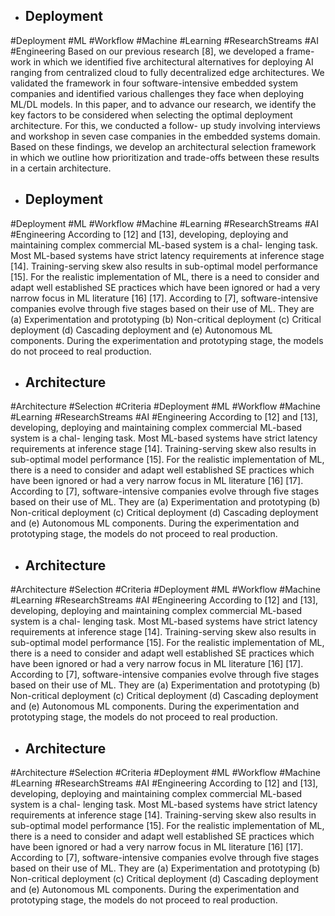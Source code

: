 - ## Deployment
#Deployment #ML #Workflow #Machine #Learning #ResearchStreams #AI #Engineering 
Based on our previous research [8], we developed a frame- work in which we identified five architectural alternatives for deploying AI ranging from centralized cloud to fully decentralized edge architectures. We validated the framework in four software-intensive embedded system companies and identified various challenges they face when deploying ML/DL models. In this paper, and to advance our research, we identify the key factors to be considered when selecting the optimal deployment architecture. For this, we conducted a follow- up study involving interviews and workshop in seven case companies in the embedded systems domain. Based on these findings, we develop an architectural selection framework in which we outline how prioritization and trade-offs between these results in a certain architecture.

- ## Deployment
#Deployment #ML #Workflow #Machine #Learning #ResearchStreams #AI #Engineering 
According to [12] and [13], developing, deploying and maintaining complex commercial ML-based system is a chal- lenging task. Most ML-based systems have strict latency requirements at inference stage [14]. Training-serving skew also results in sub-optimal model performance [15]. For the realistic implementation of ML, there is a need to consider and adapt well established SE practices which have been ignored or had a very narrow focus in ML literature [16] [17]. According to [7], software-intensive companies evolve through five stages based on their use of ML. They are (a) Experimentation and prototyping (b) Non-critical deployment (c) Critical deployment (d) Cascading deployment and (e) Autonomous ML components. During the experimentation and prototyping stage, the models do not proceed to real production.

- ## Architecture
#Architecture #Selection #Criteria #Deployment #ML #Workflow #Machine #Learning #ResearchStreams #AI #Engineering 
According to [12] and [13], developing, deploying and maintaining complex commercial ML-based system is a chal- lenging task. Most ML-based systems have strict latency requirements at inference stage [14]. Training-serving skew also results in sub-optimal model performance [15]. For the realistic implementation of ML, there is a need to consider and adapt well established SE practices which have been ignored or had a very narrow focus in ML literature [16] [17]. According to [7], software-intensive companies evolve through five stages based on their use of ML. They are (a) Experimentation and prototyping (b) Non-critical deployment (c) Critical deployment (d) Cascading deployment and (e) Autonomous ML components. During the experimentation and prototyping stage, the models do not proceed to real production.

- ## Architecture
#Architecture #Selection #Criteria #Deployment #ML #Workflow #Machine #Learning #ResearchStreams #AI #Engineering 
According to [12] and [13], developing, deploying and maintaining complex commercial ML-based system is a chal- lenging task. Most ML-based systems have strict latency requirements at inference stage [14]. Training-serving skew also results in sub-optimal model performance [15]. For the realistic implementation of ML, there is a need to consider and adapt well established SE practices which have been ignored or had a very narrow focus in ML literature [16] [17]. According to [7], software-intensive companies evolve through five stages based on their use of ML. They are (a) Experimentation and prototyping (b) Non-critical deployment (c) Critical deployment (d) Cascading deployment and (e) Autonomous ML components. During the experimentation and prototyping stage, the models do not proceed to real production.

- ## Architecture
#Architecture #Selection #Criteria #Deployment #ML #Workflow #Machine #Learning #ResearchStreams #AI #Engineering 
According to [12] and [13], developing, deploying and maintaining complex commercial ML-based system is a chal- lenging task. Most ML-based systems have strict latency requirements at inference stage [14]. Training-serving skew also results in sub-optimal model performance [15]. For the realistic implementation of ML, there is a need to consider and adapt well established SE practices which have been ignored or had a very narrow focus in ML literature [16] [17]. According to [7], software-intensive companies evolve through five stages based on their use of ML. They are (a) Experimentation and prototyping (b) Non-critical deployment (c) Critical deployment (d) Cascading deployment and (e) Autonomous ML components. During the experimentation and prototyping stage, the models do not proceed to real production.

